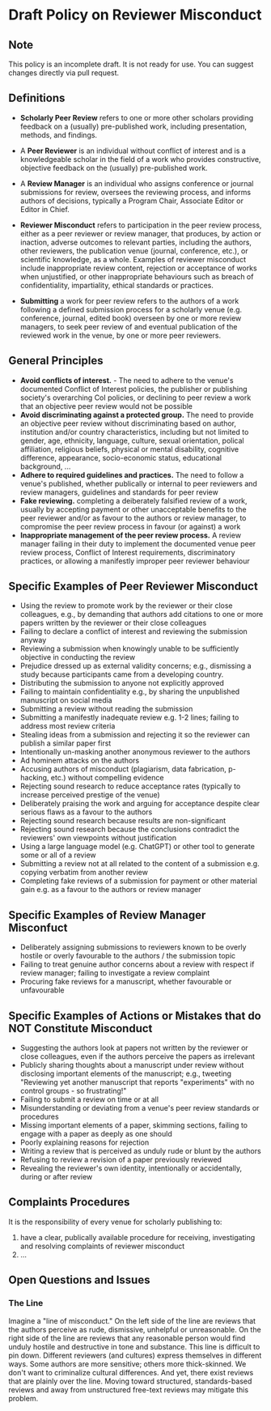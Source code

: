 # Draft Policy on Reviewer Misconduct

## Note

This policy is an incomplete draft. It is not ready for use. You can suggest changes directly via pull request. 

## Definitions 

 - **Scholarly Peer Review** refers to one or more other scholars providing feedback on a (usually) pre-published work, including presentation, methods, and findings.

 - A **Peer Reviewer** is an individual without conflict of interest and is a knowledgeable scholar in the field of a work who provides constructive, objective feedback on the (usually) pre-published work.
 
 - A **Review Manager** is an individual who assigns conference or journal submissions for review, oversees the reviewing process, and informs authors of decisions, typically a Program Chair, Associate Editor or Editor in Chief.

 - **Reviewer Misconduct** refers to participation in the peer review process, either as a peer reviewer or review manager, that produces, by action or inaction, adverse outcomes to relevant parties, including the authors, other reviewers, the publication venue (journal, conference, etc.), or scientific knowledge, as a whole. Examples of reviewer misconduct include inappropriate review content, rejection or acceptance of works when unjustified, or other inappropriate behaviours such as breach of confidentiality, impartiality, ethical standards or practices.  

- **Submitting** a work for peer review refers to the authors of a work following a defined submission process for a scholarly venue (e.g. conference, journal, edited book) overseen by one or more review managers, to seek peer review of and eventual publication of the reviewed work in the venue, by one or more peer reviewers.
 
## General Principles

 - **Avoid conflicts of interest.** - The need to adhere to the venue's documented Conflict of Interest policies, the publisher or publishing society's overarching CoI policies, or declining to peer review a work that an objective peer review would not be possible
 - **Avoid discriminating against a protected group.** The need to provide an objective peer review without discriminating based on author, institution and/or country characteristics, including but not limited to gender, age, ethnicity, language, culture, sexual orientation, polical affiliation, religious beliefs, physical or mental disability, cognitive difference, appearance, socio-economic status, educational background, ...
- **Adhere to required guidelines and practices.** The need to follow a venue's published, whether publically or internal to peer reviewers and review managers, guidelines and standards for peer review
- **Fake reviewing.** completing a deiberately falsified review of a work, usually by accepting payment or other unacceptable benefits to the peer reviewer and/or as favour to the authors or review manager, to compromise the peer review process in favour (or against) a work
- **Inappropriate management of the peer review process.** A review manager failing in their duty to implement the documented venue peer review process, Conflict of Interest requirements, discriminatory practices, or allowing a manifestly improper peer reviewer behaviour


## Specific Examples of Peer Reviewer Misconduct
 
- Using the review to promote work by the reviewer or their close colleagues, e.g., by demanding that authors add citations to one or more papers written by the reviewer or their close colleagues
- Failing to declare a conflict of interest and reviewing the submission anyway
- Reviewing a submission when knowingly unable to be sufficiently objective in conducting the review
- Prejudice dressed up as external validity concerns; e.g., dismissing a study because participants came from a developing country.
- Distributing the submission to anyone not explicitly approved 
- Failing to maintain confidentiality e.g., by sharing the unpublished manuscript on social media
- Submitting a review without reading the submission
- Submitting a manifestly inadequate review e.g. 1-2 lines; failing to address most review criteria
- Stealing ideas from a submission and rejecting it so the reviewer can publish a similar paper first
- Intentionally un-masking another anonymous reviewer to the authors
- Ad hominem attacks on the authors
- Accusing authors of misconduct (plagiarism, data fabrication, p-hacking, etc.) without compelling evidence
- Rejecting sound research to reduce acceptance rates (typically to increase perceived prestige of the venue)
- Deliberately praising the work and arguing for acceptance despite clear serious flaws as a favour to the authors
- Rejecting sound research because results are non-significant
- Rejecting sound research because the conclusions contradict the reviewers' own viewpoints without justification
- Using a large language model (e.g. ChatGPT) or other tool to generate some or all of a review
- Submitting a review not at all related to the content of a submission e.g. copying verbatim from another review
- Completing fake reviews of a submission for payment or other material gain e.g. as a favour to the authors or review manager

## Specific Examples of Review Manager Misconfuct

- Deliberately assigning submissions to reviewers known to be overly hostile or overly favourable to the authors / the submission topic 
- Failing to treat genuine author concerns about a review with respect if review manager; failing to investigate a review complaint
- Procuring fake reviews for a manuscript, whether favourable or unfavourable

## Specific Examples of Actions or Mistakes that do NOT Constitute Misconduct

 - Suggesting the authors look at papers not written by the reviewer or close colleagues, even if the authors perceive the papers as irrelevant   
 - Publicly sharing thoughts about a manuscript under review without disclosing important elements of the manuscript; e.g., tweeting "Reviewing yet another manuscript that reports "experiments" with no control groups - so frustrating!"
 - Failing to submit a review on time or at all 
 - Misunderstanding or deviating from a venue's peer review standards or procedures
 - Missing important elements of a paper, skimming sections, failing to engage with a paper as deeply as one should
 - Poorly explaining reasons for rejection
 - Writing a review that is perceived as unduly rude or blunt by the authors
 - Refusing to review a revision of a paper previously reviewed
 - Revealing the reviewer's own identity, intentionally or accidentally, during or after review 

 
## Complaints Procedures

It is the responsibility of every venue for scholarly publishing to: 
 1. have a clear, publically available procedure for receiving, investigating and resolving complaints of reviewer misconduct
 2. ...

## Open Questions and Issues

### The Line

Imagine a "line of misconduct." On the left side of the line are reviews that the authors perceive as rude, dismissive, unhelpful or unreasonable. On the right side of the line are reviews that any reasonable person would find unduly hostile and destructive in tone and substance. This line is difficult to pin down. Different reviewers (and cultures) express themselves in different ways. Some authors are more sensitive; others more thick-skinned.  We don't want to criminalize cultural differences. And yet, there exist reviews that are plainly over the line. Moving toward structured, standards-based reviews and away from unstructured free-text reviews may mitigate this problem.
